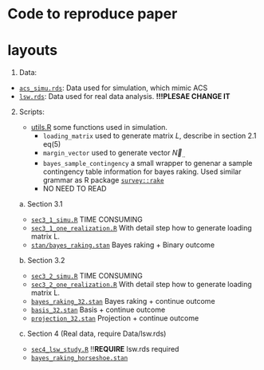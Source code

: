# Code to reproduce paper

# layouts
  
1. Data:

  - [`acs_simu.rds`](Data/acs_simu.rds): Data used for simulation, which mimic ACS
  - [`lsw.rds`](Data/lsw.rds): Data used for real data analysis. **!!!PLESAE CHANGE IT**

2. Scripts:

    - [utils.R](utils.R) some functions used in simulation.
      - `loading_matrix` used to generate matrix $L$, describe in section 2.1 eq(5)
      - `margin_vector` used to generate vector $\overrightarrow{N}_{..}$
      - `bayes_sample_contingency` a small wrapper to genenar a sample contingency table information for bayes raking. Used similar grammar as R package [`survey::rake`](https://www.rdocumentation.org/packages/survey/versions/3.35/topics/rake)
      - NO NEED TO READ

    a. Section 3.1
      - [`sec3_1_simu.R`](sec3_1_simu.R) TIME CONSUMING
      - [`sec3_1_one_realization.R`](sec3_1_one_realization.R) With detail step how to generate loading matrix L.
      - [`stan/bayes_raking.stan`](stan/bayse_raking.stan) Bayes raking + Binary outcome

    b. Section 3.2

      - [`sec3_2_simu.R`](sec3_2_simu.R) TIME CONSUMING
      - [`sec3_2_one_realization.R`](sec3_2_one_realization.R) With detail step how to generate loading matrix L.
      - [`bayes_raking_32.stan`](stan/bayes_raking_32.stan) Bayes raking + continue outcome
      - [`basis_32.stan`](stan/basis_32.stan) Basis + continue outcome
      - [`projection_32.stan`](stan/projection_32.stan) Projection + continue outcome

    c. Section 4 (Real data, require Data/lsw.rds)

      - [`sec4_lsw_study.R`](sec4_lsw_study.R) !!**REQUIRE** lsw.rds required
      - [`bayes_raking_horseshoe.stan`](stan/bayes_raking_horseshoe.stan)